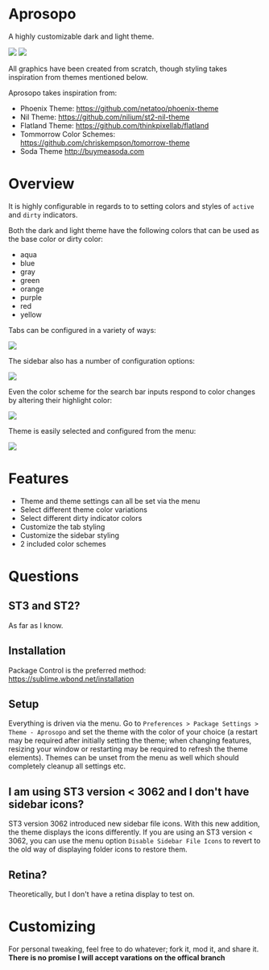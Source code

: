 # Aprosopo
A highly customizable dark and light theme.

<img src="https://dl.dropboxusercontent.com/u/342698/UnnamedTheme2/Screenshot_Dark.png" border="0">

<img src="https://dl.dropboxusercontent.com/u/342698/UnnamedTheme2/Screenshot_Light.png" border="0">

All graphics have been created from scratch, though styling takes inspiration from themes mentioned below.

Aprosopo takes inspiration from:

- Phoenix Theme: https://github.com/netatoo/phoenix-theme
- Nil Theme: https://github.com/nilium/st2-nil-theme
- Flatland Theme: https://github.com/thinkpixellab/flatland
- Tommorrow Color Schemes: https://github.com/chriskempson/tomorrow-theme
- Soda Theme http://buymeasoda.com

# Overview
It is highly configurable in regards to to setting colors and styles of `active` and `dirty` indicators.

Both the dark and light theme have the following colors that can be used as the base color or dirty color:

- aqua
- blue
- gray
- green
- orange
- purple
- red
- yellow

Tabs can be configured in a variety of ways:

<img src="https://dl.dropboxusercontent.com/u/342698/UnnamedTheme2/Tabs.png" border="0">

The sidebar also has a number of configuration options:

<img src="https://dl.dropboxusercontent.com/u/342698/UnnamedTheme2/Sidebar.png" border="0">

Even the color scheme for the search bar inputs respond to color changes by altering their highlight color:

<img src="https://dl.dropboxusercontent.com/u/342698/UnnamedTheme2/Findbar.png" border="0">

Theme is easily selected and configured from the menu:

<img src="https://dl.dropboxusercontent.com/u/342698/UnnamedTheme2/Menu.png" border="0">

# Features
- Theme and theme settings can all be set via the menu
- Select different theme color variations
- Select different dirty indicator colors
- Customize the tab styling
- Customize the sidebar styling
- 2 included color schemes

# Questions

## ST3 and ST2?
As far as I know.

## Installation
Package Control is the preferred method: https://sublime.wbond.net/installation

## Setup
Everything is driven via the menu.  Go to `Preferences > Package Settings > Theme - Aprosopo` and set the theme with the color of your choice (a restart may be required after initially setting the theme; when changing features, resizing your window or restarting may be required to refresh the theme elements).  Themes can be unset from the menu as well which should completely cleanup all settings etc.

## I am using ST3 version < 3062 and I don't have sidebar icons?
ST3 version 3062 introduced new sidebar file icons.  With this new addition, the theme displays the icons differently.  If you are using an ST3 version < 3062, you can use the menu option `Disable Sidebar File Icons` to revert to the old way of displaying folder icons to restore them.

## Retina?
Theoretically, but I don't have a retina display to test on.

# Customizing
For personal tweaking, feel free to do whatever; fork it, mod it, and share it.  **There is no promise I will accept varations on the offical branch**
